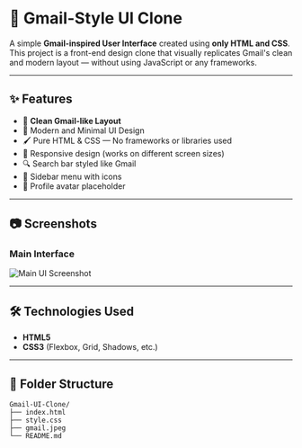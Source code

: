 # 📧 Gmail-Style UI Clone

A simple **Gmail-inspired User Interface** created using **only HTML and CSS**.  
This project is a front-end design clone that visually replicates Gmail's clean and modern layout — without using JavaScript or any frameworks.

---

## ✨ Features

- 📩 **Clean Gmail-like Layout**
- 🎨 Modern and Minimal UI Design
- 🖌️ Pure HTML & CSS — No frameworks or libraries used
- 📱 Responsive design (works on different screen sizes)
- 🔍 Search bar styled like Gmail
- 📂 Sidebar menu with icons
- 🧑 Profile avatar placeholder

---

## 📷 Screenshots

### Main Interface
![Main UI Screenshot](screenshot.png)


---

## 🛠️ Technologies Used

- **HTML5**
- **CSS3** (Flexbox, Grid, Shadows, etc.)

---

## 📂 Folder Structure

```plaintext
Gmail-UI-Clone/
├── index.html
├── style.css
├── gmail.jpeg
└── README.md
